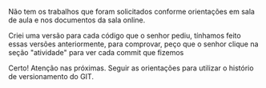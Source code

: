 Não tem os trabalhos que foram solicitados conforme orientações em sala de aula e nos documentos da sala online.

Criei uma versão para cada código que o senhor pediu, tínhamos feito essas versões anteriormente, para comprovar, peço que o senhor clique na seção "atividade" para ver cada commit que fizemos

Certo! Atenção nas próximas. Seguir as orientações para utilizar o histório de versionamento do GIT.
